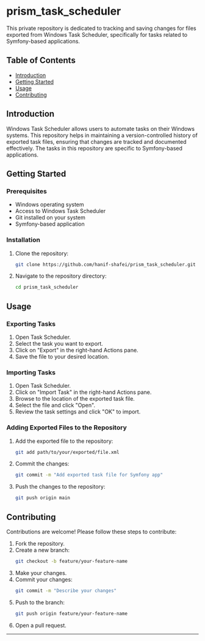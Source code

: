 # prism_task_scheduler

This private repository is dedicated to tracking and saving changes for files exported from Windows Task Scheduler, specifically for tasks related to Symfony-based applications.

## Table of Contents

- [Introduction](#introduction)
- [Getting Started](#getting-started)
- [Usage](#usage)
- [Contributing](#contributing)

## Introduction

Windows Task Scheduler allows users to automate tasks on their Windows systems. This repository helps in maintaining a version-controlled history of exported task files, ensuring that changes are tracked and documented effectively. The tasks in this repository are specific to Symfony-based applications.

## Getting Started

### Prerequisites

- Windows operating system
- Access to Windows Task Scheduler
- Git installed on your system
- Symfony-based application

### Installation

1. Clone the repository:
    ```bash
    git clone https://github.com/hanif-shafei/prism_task_scheduler.git
    ```
2. Navigate to the repository directory:
    ```bash
    cd prism_task_scheduler
    ```

## Usage

### Exporting Tasks

1. Open Task Scheduler.
2. Select the task you want to export.
3. Click on "Export" in the right-hand Actions pane.
4. Save the file to your desired location.

### Importing Tasks

1. Open Task Scheduler.
2. Click on "Import Task" in the right-hand Actions pane.
3. Browse to the location of the exported task file.
4. Select the file and click "Open".
5. Review the task settings and click "OK" to import.

### Adding Exported Files to the Repository

1. Add the exported file to the repository:
    ```bash
    git add path/to/your/exported/file.xml
    ```

2. Commit the changes:
    ```bash
    git commit -m "Add exported task file for Symfony app"
    ```

3. Push the changes to the repository:
    ```bash
    git push origin main
    ```

## Contributing

Contributions are welcome! Please follow these steps to contribute:

1. Fork the repository.
2. Create a new branch:
    ```bash
    git checkout -b feature/your-feature-name
    ```
3. Make your changes.
4. Commit your changes:
    ```bash
    git commit -m "Describe your changes"
    ```
5. Push to the branch:
    ```bash
    git push origin feature/your-feature-name
    ```
6. Open a pull request.

---
